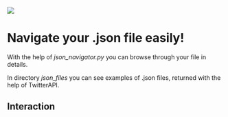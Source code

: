![](https://github.com/KateKo04/json_navigator/blob/master/read_me_data/Blue%20and%20Pink%20Modern%20Tech%20Electronics%20and%20Technology%20Retractable%20Exhibition%20Banner.png)
# Navigate your .json file easily!

With the help of *json_navigator.py* you can browse through your file in details.

In directory *json_files* you can see examples of .json files, returned with the help of TwitterAPI.

## Interaction
